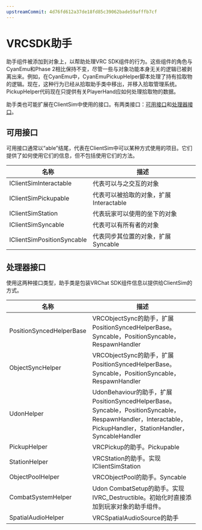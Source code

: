 ```yaml
---
upstreamCommit: 4d76fd612a37de18fd85c39062bade59afffb7cf
---
```


# VRCSDK助手

助手组件被添加到对象上，以帮助处理VRC SDK组件的行为。这些组件的角色与CyanEmu和Phase 2相比保持不变，尽管一些与对象功能本身无关的逻辑已被剥离出来。例如，在CyanEmu中，CyanEmuPickupHelper脚本处理了持有拾取物的逻辑。现在，这种行为已经从拾取助手类中移出，并移入拾取管理系统。PickupHelper代码现在只提供有关PlayerHand应如何处理拾取物的数据。

助手类也可能扩展在ClientSim中使用的接口。有两类接口：[可用接口](#可用接口)和[处理器接口](#处理器接口)。

## 可用接口

可用接口通常以“able”结尾，代表在ClientSim中可以某种方式使用的项目。它们提供了如何使用它们的信息，但不包括使用它们的方法。

| 名称                       | 描述                                   |
| -------------------------- | -------------------------------------- |
| IClientSimInteractable     | 代表可以与之交互的对象                 |
| IClientSimPickupable       | 代表可以被拾取的对象，扩展Interactable |
| IClientSimStation          | 代表玩家可以使用的坐下的对象           |
| IClientSimSyncable         | 代表可以有所有者的对象                 |
| IClientSimPositionSyncable | 代表同步其位置的对象，扩展Syncable     |

## 处理器接口

使用这两种接口类型，助手类是包装VRChat SDK组件信息以提供给ClientSim的方式。

| 名称                     | 描述                                                                                                                                                        |
| ------------------------ | ----------------------------------------------------------------------------------------------------------------------------------------------------------- |
| PositionSyncedHelperBase | VRCObjectSync的助手，扩展PositionSyncedHelperBase。Syncable，PositionSyncable，RespawnHandler                                                               |
| ObjectSyncHelper         | VRCObjectSync的助手，扩展PositionSyncedHelperBase。Syncable，PositionSyncable，RespawnHandler                                                               |
| UdonHelper               | UdonBehaviour的助手，扩展PositionSyncedHelperBase。Syncable，PositionSyncable，RespawnHandler，Interactable，PickupHandler，StationHandler，SyncableHandler |
| PickupHelper             | VRCPickup的助手。Pickupable                                                                                                                                 |
| StationHelper            | VRCStation的助手。实现IClientSimStation                                                                                                                     |
| ObjectPoolHelper         | VRCObjectPool的助手。Syncable                                                                                                                               |
| CombatSystemHelper       | Udon CombatSetup的助手。实现IVRC_Destructible。初始化时直接添加到玩家对象的助手组件。                                                                       |
| SpatialAudioHelper       | VRCSpatialAudioSource的助手                                                                                                                                 |